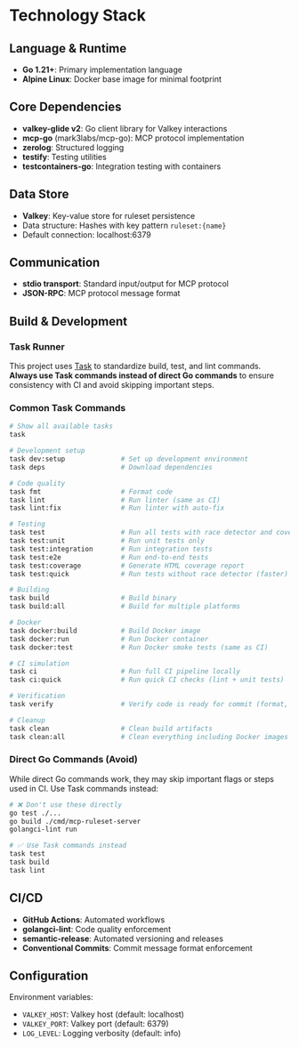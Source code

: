 # Technology Stack

## Language & Runtime

- **Go 1.21+**: Primary implementation language
- **Alpine Linux**: Docker base image for minimal footprint

## Core Dependencies

- **valkey-glide v2**: Go client library for Valkey interactions
- **mcp-go** (mark3labs/mcp-go): MCP protocol implementation
- **zerolog**: Structured logging
- **testify**: Testing utilities
- **testcontainers-go**: Integration testing with containers

## Data Store

- **Valkey**: Key-value store for ruleset persistence
- Data structure: Hashes with key pattern `ruleset:{name}`
- Default connection: localhost:6379

## Communication

- **stdio transport**: Standard input/output for MCP protocol
- **JSON-RPC**: MCP protocol message format

## Build & Development

### Task Runner

This project uses [Task](https://taskfile.dev) to standardize build, test, and lint commands. **Always use Task commands instead of direct Go commands** to ensure consistency with CI and avoid skipping important steps.

### Common Task Commands

```bash
# Show all available tasks
task

# Development setup
task dev:setup              # Set up development environment
task deps                   # Download dependencies

# Code quality
task fmt                    # Format code
task lint                   # Run linter (same as CI)
task lint:fix               # Run linter with auto-fix

# Testing
task test                   # Run all tests with race detector and coverage (same as CI)
task test:unit              # Run unit tests only
task test:integration       # Run integration tests
task test:e2e               # Run end-to-end tests
task test:coverage          # Generate HTML coverage report
task test:quick             # Run tests without race detector (faster)

# Building
task build                  # Build binary
task build:all              # Build for multiple platforms

# Docker
task docker:build           # Build Docker image
task docker:run             # Run Docker container
task docker:test            # Run Docker smoke tests (same as CI)

# CI simulation
task ci                     # Run full CI pipeline locally
task ci:quick               # Run quick CI checks (lint + unit tests)

# Verification
task verify                 # Verify code is ready for commit (format, lint, test)

# Cleanup
task clean                  # Clean build artifacts
task clean:all              # Clean everything including Docker images
```

### Direct Go Commands (Avoid)

While direct Go commands work, they may skip important flags or steps used in CI. Use Task commands instead:

```bash
# ❌ Don't use these directly
go test ./...
go build ./cmd/mcp-ruleset-server
golangci-lint run

# ✅ Use Task commands instead
task test
task build
task lint
```

## CI/CD

- **GitHub Actions**: Automated workflows
- **golangci-lint**: Code quality enforcement
- **semantic-release**: Automated versioning and releases
- **Conventional Commits**: Commit message format enforcement

## Configuration

Environment variables:

- `VALKEY_HOST`: Valkey host (default: localhost)
- `VALKEY_PORT`: Valkey port (default: 6379)
- `LOG_LEVEL`: Logging verbosity (default: info)

